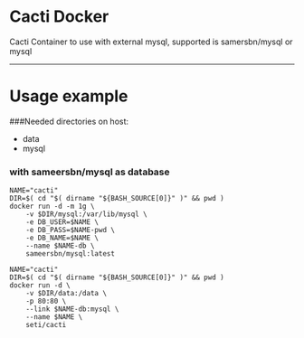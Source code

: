 # Cacti Docker

Cacti Container to use with external mysql, supported is samersbn/mysql or mysql

---
Usage example
===
###Needed directories on host:
- data
- mysql

### with sameersbn/mysql as database

```
NAME="cacti"
DIR=$( cd "$( dirname "${BASH_SOURCE[0]}" )" && pwd )
docker run -d -m 1g \
	-v $DIR/mysql:/var/lib/mysql \
	-e DB_USER=$NAME \
	-e DB_PASS=$NAME-pwd \
	-e DB_NAME=$NAME \
	--name $NAME-db \
	sameersbn/mysql:latest
```

```
NAME="cacti"
DIR=$( cd "$( dirname "${BASH_SOURCE[0]}" )" && pwd )
docker run -d \
	-v $DIR/data:/data \
	-p 80:80 \
	--link $NAME-db:mysql \
	--name $NAME \
	seti/cacti
```
